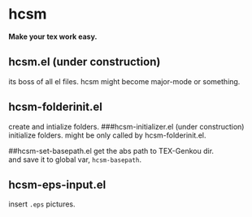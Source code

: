 hcsm
===========
**Make your tex work easy.**

## hcsm.el (under construction)
its boss of all el files.
hcsm might become major-mode or something.

## hcsm-folderinit.el
create and intialize folders.
###hcsm-initializer.el (under construction)
initialize folders.
might be only called by hcsm-folderinit.el.

##hcsm-set-basepath.el
get the abs path to TEX-Genkou dir.  
and save it to global var, `hcsm-basepath`.

## hcsm-eps-input.el
insert `.eps` pictures.
